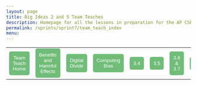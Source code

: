 ```yaml
---
layout: page
title: Big Ideas 2 and 5 Team Teaches
description: Homepage for all the lessons in preparation for the AP CSP Exam
permalink: /sprints/sprint7/team_teach_index
menu:
---
```

<style>
    .lesson_button {
        color: white;
        background-color: #71BC78;
        border: none;
        border-radius: 5px;
        padding: 10px;
    }
    
    .team_box {
        border-style: solid;
        border-width: 3px;
        border-radius: 5px;
        padding: 15px;
        border-color:#008080;
        transition: background-color 0.2s;
        /*box-shadow: 0 10px 25px rgba(0, 0, 0, 0.2);
        */
        
    }

    .team_box:hover {
        background-color: #ddf8df;
    }
</style>

<html>
    <div>
        <table>
            <tr>
                <td><a href="{{site.baseurl}}/navigation/sprints/sprint7/team_teach_index"><button
                        class="lesson_button">Team Teach Home</button></a></td>
                <td><a href="{{site.baseurl}}/_notebooks/Foundation/trimester_3/sprint7-team-teaches/2025-03-20-beneficial-harmful-effects_IPYNB_2_"><button
                        class="lesson_button">Benefits and Harmful Effects</button></a></td>
                <td><a href="{{site.baseurl}}/_posts/Foundation/trimester_3/sprint7-team-teaches/2025-03-21-digital-divide_IPYNB_2_"><button
                        class="lesson_button">Digital Divide</button></a></td>
                <td><a href="{{site.baseurl}}/_posts/Foundation/trimester_3/sprint7-team-teaches/2025-03-25-computing-bias_IPYNB_2_"><button
                        class="lesson_button">Computing Bias</button></a></td>
                <td><a href="{{site.baseurl}}/sprint_2/lesson_homework/2024-10-07-3-4-hacks_IPYNB_2_"><button
                        class="lesson_button">3.4</button></a></td>
                <td><a href="{{site.baseurl}}/sprint_2/lesson_homework/2024-10-11-33-35-hacks_IPYNB_2_"><button
                        class="lesson_button">3.5</button></a></td>
                <td><a href="{{site.baseurl}}/sprint_2/lesson_homework/2024-10-07-36-37-hacks_IPYNB_2_ "><button
                        class="lesson_button">3.6 & 3.7</button></a></td>
                <td><a href="{{site.baseurl}}/sprint_2/lesson_homework/2024-10-10-3-8-hacks_IPYNB_2_"><button
                        class="lesson_button">3.8</button></a></td>
                <td><a href="{{site.baseurl}}/sprint_2/lesson_homework/2024-10-10-3-10-hacks_IPYNB_2_"><button
                        class="lesson_button">3.10</button></a></td>
                </tr>
            </table>
        </div>